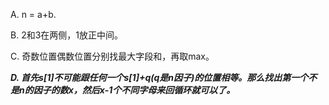 A. n = a+b.

B. 2和3在两侧，1放正中间。

C. 奇数位置偶数位置分别找最大字段和，再取max。

***D. 首先s[1]不可能跟任何一个s[1]+q(q是n因子)的位置相等。那么找出第一个不是n的因子的数x，然后x-1个不同字母来回循环就可以了。***
